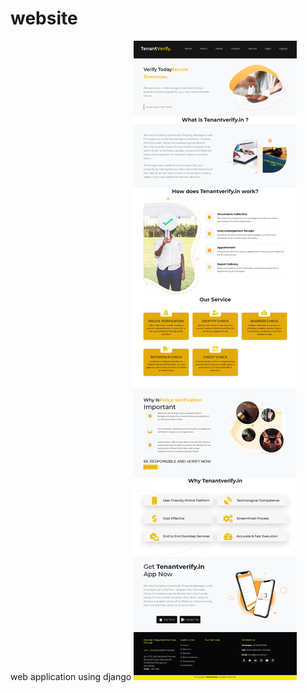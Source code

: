 # website
 web application using django 
![alt text](https://github.com/priyanshu9888/tanentverify-image/blob/main/readme.png
)


 
